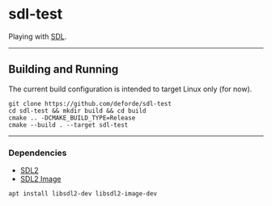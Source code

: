 # sdl-test
Playing with [SDL](https://www.libsdl.org/).

---------------------------------------------------

## Building and Running

The current build configuration is intended to target Linux only (for now).
```
git clone https://github.com/deforde/sdl-test
cd sdl-test && mkdir build && cd build
cmake .. -DCMAKE_BUILD_TYPE=Release
cmake --build . --target sdl-test
```

---------------------------------------------------

### Dependencies

- [SDL2](https://www.libsdl.org)
- [SDL2 Image](https://www.libsdl.org/projects/SDL_image)


```
apt install libsdl2-dev libsdl2-image-dev
```
